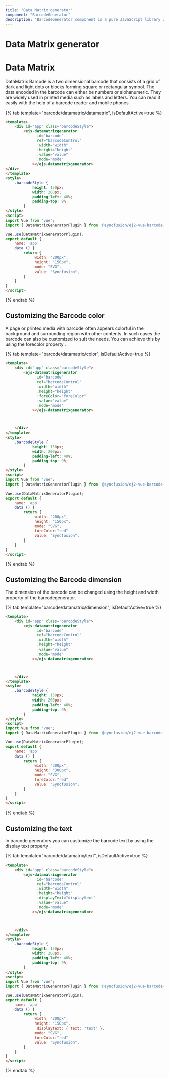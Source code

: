 ```yaml
---
title: "Data Matrix generator"
component: "BarcodeGenerator"
description: "BarcodeGenerator component is a pure JavaScript library which will convert a string to Barcode and show it to the user. This supports major 1D and 2D barcodes including coda bar, code 128, QR Code."
---
```


# Data Matrix generator

# Data Matrix

DataMatrix Barcode is a two dimensional barcode that consists of a grid of dark and light dots or blocks forming square or rectangular symbol. The data encoded in the barcode can either be numbers or alphanumeric. They are widely used in printed media such as labels and letters. You can read it easily with the help of a barcode reader and mobile phones.

{% tab template="barcode/datamatrix/datamatrix", isDefaultActive=true %}

```html
<template>
    <div id="app" class="barcodeStyle">
        <ejs-datamatrixgenerator
              id="barcode"
              ref="barcodeControl"
              :width="width"
              :height="height"
              :value="value"
              :mode="mode"
            ></ejs-datamatrixgenerator>
</div>
</template>
<style>
    .barcodeStyle {
            height: 150px;
            width: 200px;
            padding-left: 40%;
            padding-top: 9%;
        }
</style>
<script>
import Vue from 'vue';
import { DataMatrixGeneratorPlugin } from '@syncfusion/ej2-vue-barcode-generator';

Vue.use(DataMatrixGeneratorPlugin);
export default {
    name: 'app'
    data () {
        return {
             width: "200px",
             height: "150px",
             mode: "SVG",
             value: "Syncfusion",
        }
    }
}
</script>
```

{% endtab %}

## Customizing the Barcode color

A page or printed media with barcode often appears colorful in the background and surrounding region with other contents. In such cases the barcode can also be customized to suit the needs. You can achieve this by using the forecolor property .

{% tab template="barcode/datamatrix/color", isDefaultActive=true %}

```html
<template>
    <div id="app" class="barcodeStyle">
        <ejs-datamatrixgenerator
              id="barcode"
              ref="barcodeControl"
              :width="width"
              :height="height"
              :foreColor="foreColor"
              :value="value"
              :mode="mode"
            ></ejs-datamatrixgenerator>



    </div>
</template>
<style>
    .barcodeStyle {
            height: 150px;
            width: 200px;
            padding-left: 40%;
            padding-top: 9%;
        }
</style>
<script>
import Vue from 'vue';
import { DataMatrixGeneratorPlugin } from '@syncfusion/ej2-vue-barcode-generator';

Vue.use(DataMatrixGeneratorPlugin);
export default {
    name: 'app'
    data () {
        return {
             width: "200px",
             height: "150px",
             mode: "SVG",
             foreColor:"red"
             value: "Syncfusion",
        }
    }
}
</script>
```

{% endtab %}

## Customizing the Barcode dimension

The dimension of the barcode can be changed using the height and width property of the barcodegenerator.

{% tab template="barcode/datamatrix/dimension", isDefaultActive=true %}

```html
<template>
    <div id="app" class="barcodeStyle">
        <ejs-datamatrixgenerator
              id="barcode"
              ref="barcodeControl"
              :width="width"
              :height="height"
              :value="value"
              :mode="mode"
            ></ejs-datamatrixgenerator>



    </div>
</template>
<style>
    .barcodeStyle {
            height: 150px;
            width: 200px;
            padding-left: 40%;
            padding-top: 9%;
        }
</style>
<script>
import Vue from 'vue';
import { DataMatrixGeneratorPlugin } from '@syncfusion/ej2-vue-barcode-generator';

Vue.use(DataMatrixGeneratorPlugin);
export default {
    name: 'app'
    data () {
        return {
             width: "300px",
             height: "300px",
             mode: "SVG",
             foreColor:"red"
             value: "Syncfusion",
        }
    }
}
</script>
```

{% endtab %}

## Customizing the text

In barcode generators you can customize the barcode text by using the display text property .

{% tab template="barcode/datamatrix/text", isDefaultActive=true %}

```html
<template>
    <div id="app" class="barcodeStyle">
        <ejs-datamatrixgenerator
              id="barcode"
              ref="barcodeControl"
              :width="width"
              :height="height"
              :displayText="displaytext"
              :value="value"
              :mode="mode"
            ></ejs-datamatrixgenerator>



    </div>
</template>
<style>
    .barcodeStyle {
            height: 150px;
            width: 200px;
            padding-left: 40%;
            padding-top: 9%;
        }
</style>
<script>
import Vue from 'vue';
import { DataMatrixGeneratorPlugin } from '@syncfusion/ej2-vue-barcode-generator';

Vue.use(DataMatrixGeneratorPlugin);
export default {
    name: 'app'
    data () {
        return {
             width: "200px",
             height: "150px",
              displaytext: { text: 'text' },
             mode: "SVG",
             foreColor:"red"
             value: "Syncfusion",
        }
    }
}
</script>
```

{% endtab %}
